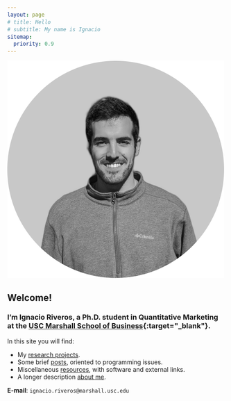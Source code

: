 ```yaml
---
layout: page
# title: Hello
# subtitle: My name is Ignacio
sitemap:
  priority: 0.9
---
```


<img src="/assets/images/profile-pic.png" id="about-img">

## Welcome!
### I’m Ignacio Riveros, a Ph.D. student in Quantitative Marketing at the [USC Marshall School of Business](https://www.marshall.usc.edu){:target="_blank"}.

<!-- Descripción sobre mis research interests -->

In this site you will find: 
- My [research projects]({{site.baseurl}}/research). 
- Some brief [posts]({{site.baseurl}}/posts), oriented to programming issues. 
- Miscellaneous [resources]({{site.baseurl}}/resources), with software and external links.
- A longer description [about me]({{site.baseurl}}/about).

**E-mail**: `ignacio.riveros@marshall.usc.edu`
